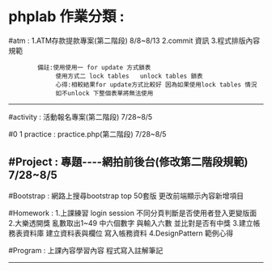 # phplab 作業分類 :

#atm :
            1.ATM存款提款專案(第二階段) 8/8~8/13
            2.commit 資訊
            3.程式排版內容規範

            備註:使用使用一 for update 方式鎖表
                 使用方式二 lock tables   unlock tables 鎖表
                 心得:相較結果for update方式比較好 因為如果使用lock tables 情況
                 如不unlock 下整個表單將無法使用

-----------------------------------------------------------------------------

#activity :
           活動報名專案(第二階段) 7/28~8/5

#0 1 practice :
           practice.php(第二階段) 7/28~8/5


#Project :
           專題----網拍前後台(修改第二階段規範) 7/28~8/5
-----------------------------------------------------------------------------

#Bootstrap :
            網路上搜尋bootstrap top 50套版 更改前端顯示內容新增項目

#Homework :
           1.上課練習 login session 不同分頁判斷是否使用者登入更變版面
           2.大樂透開獎 亂數取出1~49 中六個數字 與輸入六數 並比對是否有中獎
           3.建立帳務表資料庫 建立資料表與欄位 寫入帳務資料
           4.DesignPattern 範例心得

#Program :
          上課內容學習內容 程式寫入註解筆記


----------------------------------------------------------------------------







